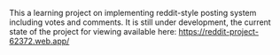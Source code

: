 This a learning project on implementing reddit-style posting system including votes and comments.
It is still under development, the current state of the project for viewing available here: https://reddit-project-62372.web.app/